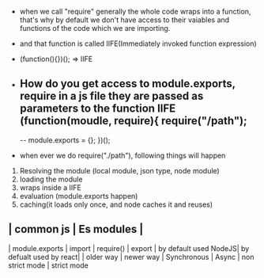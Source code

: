 - when we call "require" generally the whole code wraps into a function, that's why by default we don't have access to their vaiables and functions of the code which we are importing.
- and that function is called IIFE(Immediately invoked function expression)
- (function(){})(); => IIFE

- How do you get access to module.exports, require in a js file
they are passed as parameters to the function IIFE
(function(moudle, require){
    require("/path");
    ---
    --
    module.exports = {};
})(); 

- when ever we do require("./path"), following things will happen
1. Resolving the module (local module, json type, node module)
2. loading the module
3. wraps inside a IIFE
4. evaluation (module.exports happen)
5. caching(it loads only once, and node caches it and reuses)


|        common js      |       Es modules    |
------------------------------------------------
| module.exports        | import
| require()             | export
| by default used NodeJS| by defualt used by react|
| older way             | newer way
| Synchronous           | Async
| non strict mode       | strict mode


